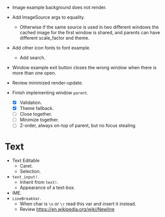 * Image example background does not render.
* Add ImageSource args to equality.
    - Otherwise if the same source is used in two different windows the cached image for the first window is shared,
        and parents can have different scale_factor and theme.
* Add other icon fonts to font example.
    - Add search.
* Window example exit button closes the wrong window when there is more than one open.
* Review minimized render-update.

* Finish implementing window `parent`.
    - [x] Validation.
    - [x] Theme fallback.
    - [ ] Close together.
    - [ ] Minimize together.
    - [ ] Z-order, always on-top of parent, but no focus stealing.

# Text

* Text Editable
    - Caret.
    - Selection.
* `text_input!`.
    - Inherit from `text!`.
    - Appearance of a text-box.
* IME.
* `LineBreakVar`.
    - When char is `\n` or `\r` read this var and insert it instead. 
    - Review https://en.wikipedia.org/wiki/Newline